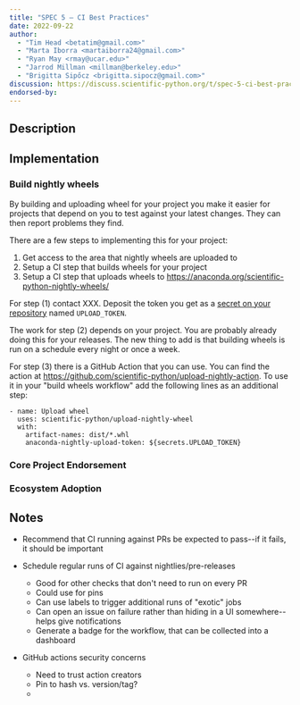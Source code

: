 ```yaml
---
title: "SPEC 5 — CI Best Practices"
date: 2022-09-22
author:
  - "Tim Head <betatim@gmail.com>"
  - "Marta Iborra <martaiborra24@gmail.com>"
  - "Ryan May <rmay@ucar.edu>"
  - "Jarrod Millman <millman@berkeley.edu>"
  - "Brigitta Sipőcz <brigitta.sipocz@gmail.com>"
discussion: https://discuss.scientific-python.org/t/spec-5-ci-best-practices/507
endorsed-by:
---
```


## Description

<!--
Briefly and clearly describe the proposal.
Explain the general need and the advantages of this specific proposal.
If relevant, include examples of how the new functionality would be used,
intended use-cases, and pseudo-code illustrating its use.
-->

## Implementation

<!--
Discuss how this would be implemented.
-->

### Build nightly wheels

By building and uploading wheel for your project you make it easier for projects
that depend on you to test against your latest changes. They can then report problems
they find.

There are a few steps to implementing this for your project:

1. Get access to the area that nightly wheels are uploaded to
2. Setup a CI step that builds wheels for your project
3. Setup a CI step that uploads wheels to https://anaconda.org/scientific-python-nightly-wheels/

For step (1) contact XXX. Deposit the token you get as a [secret on your repository](https://docs.github.com/en/actions/security-guides/encrypted-secrets) named `UPLOAD_TOKEN`.

The work for step (2) depends on your project. You are probably already doing this for your
releases. The new thing to add is that building wheels is run on a schedule every night or
once a week.

For step (3) there is a GitHub Action that you can use. You can find the action at
https://github.com/scientific-python/upload-nightly-action. To use it in your "build wheels
workflow" add the following lines as an additional step:

```
- name: Upload wheel
  uses: scientific-python/upload-nightly-wheel
  with:
    artifact-names: dist/*.whl
    anaconda-nightly-upload-token: ${secrets.UPLOAD_TOKEN}
```

### Core Project Endorsement

<!--
Discuss what it means for a core project to endorse this SPEC.
-->

### Ecosystem Adoption

<!--
Discuss what it means for a project to adopt this SPEC.
-->

## Notes

<!--
Include a bulleted list of annotated links, comments,
and other ancillary information as needed.
-->

- Recommend that CI running against PRs be expected to pass--if it fails, it should be important

- Schedule regular runs of CI against nightlies/pre-releases

  - Good for other checks that don't need to run on every PR
  - Could use for pins
  - Can use labels to trigger additional runs of "exotic" jobs
  - Can open an issue on failure rather than hiding in a UI somewhere--helps give notifications
  - Generate a badge for the workflow, that can be collected into a dashboard

- GitHub actions security concerns
  - Need to trust action creators
  - Pin to hash vs. version/tag?
  -
